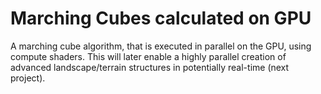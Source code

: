 # Marching Cubes calculated on GPU

A marching cube algorithm, that is executed in parallel on the GPU, using compute shaders.
This will later enable a highly parallel creation of advanced landscape/terrain structures in potentially real-time (next project).
